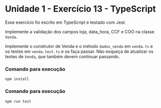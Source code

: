 # Unidade 1 - Exercício 13 - TypeScript
Esse exercício foi escrito em TypeScript e testado com Jest.

Implemente a validação dos campos loja, data_hora, CCF e COO na classe `Venda`.

Implemente o construtor de Venda e o método `dados_venda` em `venda.ts` e os testes em `venda.test.ts` e os faça passar. Não esqueça de atualizar os testes de `Venda`, que também devem continuar passando.

### Comando para execução
`npm install`

### Comando para execução
`npm run test`
